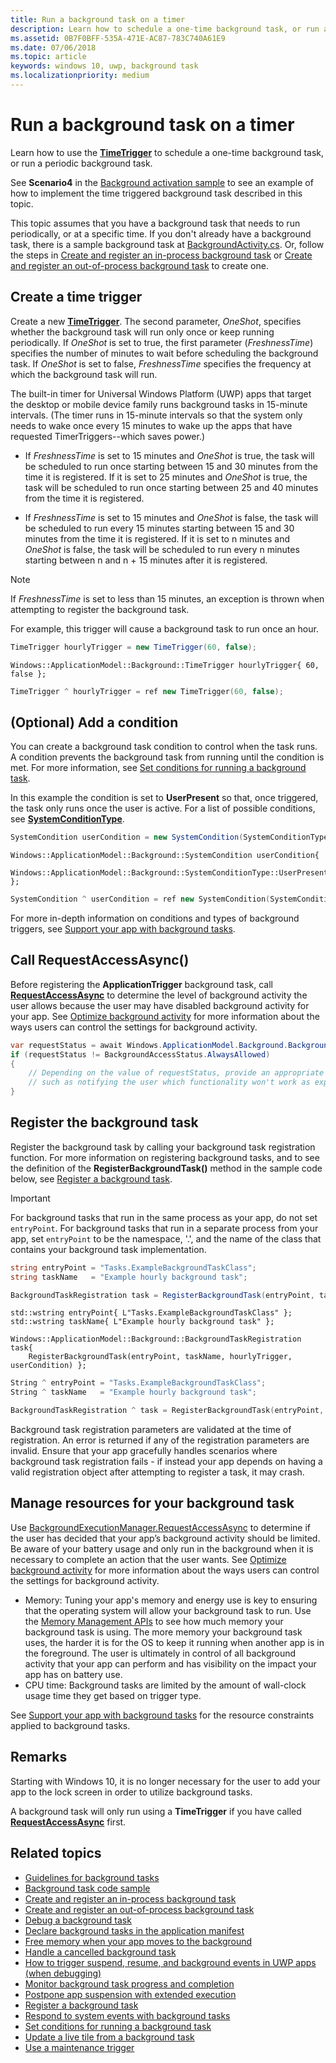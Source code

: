 ```yaml
---
title: Run a background task on a timer
description: Learn how to schedule a one-time background task, or run a periodic background task.
ms.assetid: 0B7F0BFF-535A-471E-AC87-783C740A61E9
ms.date: 07/06/2018
ms.topic: article
keywords: windows 10, uwp, background task
ms.localizationpriority: medium
---
```

# Run a background task on a timer

Learn how to use the [**TimeTrigger**](/uwp/api/Windows.ApplicationModel.Background.TimeTrigger) to schedule a one-time background task, or run a periodic background task.

See **Scenario4** in the [Background activation sample](https://github.com/Microsoft/Windows-universal-samples/tree/master/Samples/BackgroundActivation) to see an example of how to implement the time triggered background task described in this topic.

This topic assumes that you have a background task that needs to run periodically, or at a specific time. If you don't already have a background task, there is a sample background task at [BackgroundActivity.cs](https://github.com/Microsoft/Windows-universal-samples/blob/master/Samples/BackgroundActivation/cs/BackgroundActivity.cs). Or, follow the steps in [Create and register an in-process background task](create-and-register-an-inproc-background-task.md) or [Create and register an out-of-process background task](create-and-register-a-background-task.md) to create one.

## Create a time trigger

Create a new [**TimeTrigger**](/uwp/api/Windows.ApplicationModel.Background.TimeTrigger). The second parameter, *OneShot*, specifies whether the background task will run only once or keep running periodically. If *OneShot* is set to true, the first parameter (*FreshnessTime*) specifies the number of minutes to wait before scheduling the background task. If *OneShot* is set to false, *FreshnessTime* specifies the frequency at which the background task will run.

The built-in timer for Universal Windows Platform (UWP) apps that target the desktop or mobile device family runs background tasks in 15-minute intervals. (The timer runs in 15-minute intervals so that the system only needs to wake once every 15 minutes to wake up the apps that have requested TimerTriggers--which saves power.)

- If *FreshnessTime* is set to 15 minutes and *OneShot* is true, the task will be scheduled to run once starting between 15 and 30 minutes from the time it is registered. If it is set to 25 minutes and *OneShot* is true, the task will be scheduled to run once starting between 25 and 40 minutes from the time it is registered.

- If *FreshnessTime* is set to 15 minutes and *OneShot* is false, the task will be scheduled to run every 15 minutes starting between 15 and 30 minutes from the time it is registered. If it is set to n minutes and *OneShot* is false, the task will be scheduled to run every n minutes starting between n and n + 15 minutes after it is registered.

> [!NOTE]
> If *FreshnessTime* is set to less than 15 minutes, an exception is thrown when attempting to register the background task.

For example, this trigger will cause a background task to run once an hour.

```cs
TimeTrigger hourlyTrigger = new TimeTrigger(60, false);
```

```cppwinrt
Windows::ApplicationModel::Background::TimeTrigger hourlyTrigger{ 60, false };
```

```cpp
TimeTrigger ^ hourlyTrigger = ref new TimeTrigger(60, false);
```

## (Optional) Add a condition

You can create a background task condition to control when the task runs. A condition prevents the background task from running until the condition is met. For more information, see [Set conditions for running a background task](set-conditions-for-running-a-background-task.md).

In this example the condition is set to **UserPresent** so that, once triggered, the task only runs once the user is active. For a list of possible conditions, see [**SystemConditionType**](/uwp/api/Windows.ApplicationModel.Background.SystemConditionType).

```cs
SystemCondition userCondition = new SystemCondition(SystemConditionType.UserPresent);
```

```cppwinrt
Windows::ApplicationModel::Background::SystemCondition userCondition{
    Windows::ApplicationModel::Background::SystemConditionType::UserPresent };
```

```cpp
SystemCondition ^ userCondition = ref new SystemCondition(SystemConditionType::UserPresent);
```

For more in-depth information on conditions and types of background triggers, see [Support your app with background tasks](support-your-app-with-background-tasks.md).

##  Call RequestAccessAsync()

Before registering the **ApplicationTrigger** background task, call [**RequestAccessAsync**](/uwp/api/windows.applicationmodel.background.backgroundexecutionmanager.requestaccessasync) to determine the level of background activity the user allows because the user may have disabled background activity for your app. See [Optimize background activity](../debug-test-perf/optimize-background-activity.md) for more information about the ways users can control the settings for background activity.

```cs
var requestStatus = await Windows.ApplicationModel.Background.BackgroundExecutionManager.RequestAccessAsync();
if (requestStatus != BackgroundAccessStatus.AlwaysAllowed)
{
    // Depending on the value of requestStatus, provide an appropriate response
    // such as notifying the user which functionality won't work as expected
}
```

## Register the background task

Register the background task by calling your background task registration function. For more information on registering background tasks, and to see the definition of the **RegisterBackgroundTask()** method in the sample code below, see [Register a background task](register-a-background-task.md).

> [!IMPORTANT]
> For background tasks that run in the same process as your app, do not set `entryPoint`. For background tasks that run in a separate process from your app, set `entryPoint` to be the namespace, '.', and the name of the class that contains your background task implementation.

```cs
string entryPoint = "Tasks.ExampleBackgroundTaskClass";
string taskName   = "Example hourly background task";

BackgroundTaskRegistration task = RegisterBackgroundTask(entryPoint, taskName, hourlyTrigger, userCondition);
```

```cppwinrt
std::wstring entryPoint{ L"Tasks.ExampleBackgroundTaskClass" };
std::wstring taskName{ L"Example hourly background task" };

Windows::ApplicationModel::Background::BackgroundTaskRegistration task{
    RegisterBackgroundTask(entryPoint, taskName, hourlyTrigger, userCondition) };
```

```cpp
String ^ entryPoint = "Tasks.ExampleBackgroundTaskClass";
String ^ taskName   = "Example hourly background task";

BackgroundTaskRegistration ^ task = RegisterBackgroundTask(entryPoint, taskName, hourlyTrigger, userCondition);
```

Background task registration parameters are validated at the time of registration. An error is returned if any of the registration parameters are invalid. Ensure that your app gracefully handles scenarios where background task registration fails - if instead your app depends on having a valid registration object after attempting to register a task, it may crash.

## Manage resources for your background task

Use [BackgroundExecutionManager.RequestAccessAsync](/uwp/api/windows.applicationmodel.background.backgroundexecutionmanager) to determine if the user has decided that your app’s background activity should be limited. Be aware of your battery usage and only run in the background when it is necessary to complete an action that the user wants. See [Optimize background activity](../debug-test-perf/optimize-background-activity.md) for more information about the ways users can control the settings for background activity.

- Memory: Tuning your app's memory and energy use is key to ensuring that the operating system will allow your background task to run. Use the [Memory Management APIs](/uwp/api/windows.system.memorymanager) to see how much memory your background task is using. The more memory your background task uses, the harder it is for the OS to keep it running when another app is in the foreground. The user is ultimately in control of all background activity that your app can perform and has visibility on the impact your app has on battery use.  
- CPU time: Background tasks are limited by the amount of wall-clock usage time they get based on trigger type.

See [Support your app with background tasks](support-your-app-with-background-tasks.md) for the resource constraints applied to background tasks.

## Remarks

Starting with Windows 10, it is no longer necessary for the user to add your app to the lock screen in order to utilize background tasks.

A background task will only run using a **TimeTrigger** if you have called [**RequestAccessAsync**](/uwp/api/windows.applicationmodel.background.backgroundexecutionmanager.requestaccessasync) first.

## Related topics

* [Guidelines for background tasks](guidelines-for-background-tasks.md)
* [Background task code sample](https://github.com/Microsoft/Windows-universal-samples/tree/master/Samples/BackgroundTask)
* [Create and register an in-process background task](create-and-register-an-inproc-background-task.md)
* [Create and register an out-of-process background task](create-and-register-a-background-task.md)
* [Debug a background task](debug-a-background-task.md)
* [Declare background tasks in the application manifest](declare-background-tasks-in-the-application-manifest.md)
* [Free memory when your app moves to the background](reduce-memory-usage.md)
* [Handle a cancelled background task](handle-a-cancelled-background-task.md)
* [How to trigger suspend, resume, and background events in UWP apps (when debugging)](/previous-versions/hh974425(v=vs.110))
* [Monitor background task progress and completion](monitor-background-task-progress-and-completion.md)
* [Postpone app suspension with extended execution](run-minimized-with-extended-execution.md)
* [Register a background task](register-a-background-task.md)
* [Respond to system events with background tasks](respond-to-system-events-with-background-tasks.md)
* [Set conditions for running a background task](set-conditions-for-running-a-background-task.md)
* [Update a live tile from a background task](update-a-live-tile-from-a-background-task.md)
* [Use a maintenance trigger](use-a-maintenance-trigger.md)